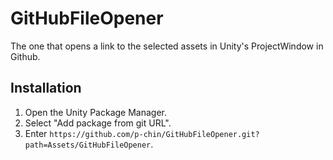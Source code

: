 # GitHubFileOpener
The one that opens a link to the selected assets in Unity's ProjectWindow in Github.

## Installation

1. Open the Unity Package Manager.
2. Select "Add package from git URL".
3. Enter `https://github.com/p-chin/GitHubFileOpener.git?path=Assets/GitHubFileOpener`.
